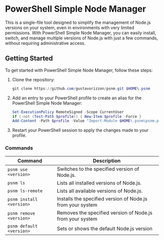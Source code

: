 # PowerShell Simple Node Manager

This is a single-file tool designed to simplify the management of Node.js versions on your system, even in environments with very limited permissions. With PowerShell Simple Node Manager, you can easily install, switch, and manage multiple versions of Node.js with just a few commands, without requiring administrative access.

## Getting Started

To get started with PowerShell Simple Node Manager, follow these steps:

1. Clone the repository:

   ```powershell
   git clone https://github.com/gustavorizzon/psnm.git $HOME\.psnm
   ```

2. Add an entry to your PowerShell profile to create an alias for the PowerShell Simple Node Manager:

   ```powershell
   Set-ExecutionPolicy RemoteSigned -Scope CurrentUser
   if (-not (Test-Path $profile)) { New-Item $profile -Force }
   Add-Content -Path $profile -Value "Import-Module $HOME\.psnm\psnm.psm1"
   ```

3. Restart your PowerShell session to apply the changes made to your profile.

### Commands

| Command                  | Description                                                |
| ------------------------ | ---------------------------------------------------------- |
| `psnm use <version>`     | Switches to the specified version of Node.js.              |
| `psnm ls`                | Lists all installed versions of Node.js.                   |
| `psnm ls-remote`         | Lists all available versions of Node.js.                   |
| `psnm install <version>` | Installs the specified version of Node.js from your system |
| `psnm remove <version>`  | Removes the specified version of Node.js from your system  |
| `psnm default <version>` | Sets or shows the default Node.js version                  |
